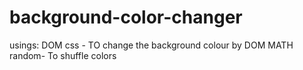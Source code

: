 # background-color-changer
usings:
  DOM css - TO change the background colour by DOM
  MATH random- To shuffle colors
